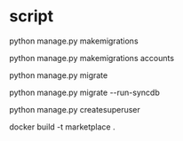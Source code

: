 # script

python manage.py makemigrations

python manage.py makemigrations accounts

python manage.py migrate

python manage.py migrate --run-syncdb

python manage.py createsuperuser

docker build -t marketplace .
